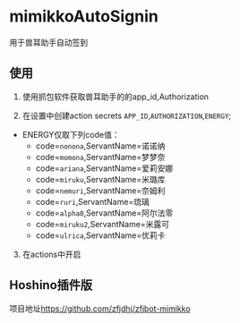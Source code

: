 # mimikkoAutoSignin

用于兽耳助手自动签到

## 使用

1. 使用抓包软件获取兽耳助手的的app_id,Authorization

2. 在设置中创建action secrets
`APP_ID`,`AUTHORIZATION`,`ENERGY`;
 - ENERGY仅取下列code值：
   - code=`nonona`,ServantName=诺诺纳
   - code=`momona`,ServantName=梦梦奈
   - code=`ariana`,ServantName=爱莉安娜
   - code=`miruku`,ServantName=米璐库
   - code=`nemuri`,ServantName=奈姆利
   - code=`ruri`,ServantName=琉璃
   - code=`alpha0`,ServantName=阿尔法零
   - code=`miruku2`,ServantName=米露可
   - code=`ulrica`,ServantName=优莉卡

3. 在actions中开启

## Hoshino插件版

项目地址<https://github.com/zfjdhj/zfjbot-mimikko>

